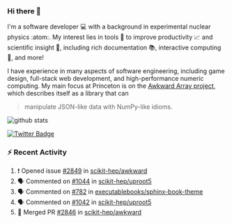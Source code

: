 ### Hi there 👋 

I'm a software developer 💻 with a background in experimental nuclear physics :atom:. My interest lies in tools :wrench: to improve productivity :chart_with_upwards_trend: and scientific insight :telescope:, including rich documentation 📚, interactive computing 🧮, and more! 

I have experience in many aspects of software engineering, including game design, full-stack web development, and high-performance numeric computing. My main focus at Princeton is on the [Awkward Array project](awkward-array.org/), which describes itself as a library that can 
> manipulate JSON-like data with NumPy-like idioms.

![github stats](https://github-readme-stats.vercel.app/api?username=agoose77&show_icons=true&hide_rank=true&hide_title=true&bg_color=30,e76445,904e95&text_color=efe3ec&icon_color=efe3ec)
<!--
**agoose77/agoose77** is a ✨ _special_ ✨ repository because its `README.md` (this file) appears on your GitHub profile.

Here are some ideas to get you started:

- 🔭 I’m currently working on ...
- 🌱 I’m currently learning ...
- 👯 I’m looking to collaborate on ...
- 🤔 I’m looking for help with ...
- 💬 Ask me about ...
- 📫 How to reach me: ...
- 😄 Pronouns: ...
- ⚡ Fun fact: ...
-->

[![Twitter Badge](https://img.shields.io/twitter/follow/agoose77?style=flat-square&logo=Twitter&logoColor=white&color=cornflowerblue)](https://twitter.com/agoose77)

### :zap: Recent Activity

<!--START_SECTION:activity-->
1. ❗ Opened issue [#2849](https://github.com/scikit-hep/awkward/issues/2849) in [scikit-hep/awkward](https://github.com/scikit-hep/awkward)
2. 🗣 Commented on [#1044](https://github.com/scikit-hep/uproot5/issues/1044#issuecomment-1826254503) in [scikit-hep/uproot5](https://github.com/scikit-hep/uproot5)
3. 🗣 Commented on [#782](https://github.com/executablebooks/sphinx-book-theme/issues/782#issuecomment-1826034885) in [executablebooks/sphinx-book-theme](https://github.com/executablebooks/sphinx-book-theme)
4. 🗣 Commented on [#1042](https://github.com/scikit-hep/uproot5/pull/1042#issuecomment-1823622808) in [scikit-hep/uproot5](https://github.com/scikit-hep/uproot5)
5. 🎉 Merged PR [#2846](https://github.com/scikit-hep/awkward/pull/2846) in [scikit-hep/awkward](https://github.com/scikit-hep/awkward)
<!--END_SECTION:activity-->
